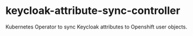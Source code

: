 # keycloak-attribute-sync-controller

Kubernetes Operator to sync Keycloak attributes to Openshift user objects.
